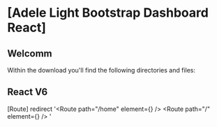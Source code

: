 # [Adele Light Bootstrap Dashboard React]

## Welcomm

Within the download you'll find the following directories and files:

## React V6
[Route]
redirect
'<Route path="/home" element={<Navigate replace to="/admin/dashboard" />} />
<Route path="/" element={<Navigate replace to="/user/login" />} />
'

